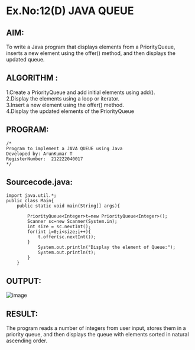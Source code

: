# Ex.No:12(D) JAVA QUEUE
## AIM:
To write a Java program that displays elements from a PriorityQueue, inserts a new element using the offer() method, and then displays the updated queue.

## ALGORITHM :
1.Create a PriorityQueue and add initial elements using add().  
2.Display the elements using a loop or iterator.  
3.Insert a new element using the offer() method.  
4.Display the updated elements of the PriorityQueue  

## PROGRAM:
 ```
/*
Program to implement a JAVA QUEUE using Java
Developed by: ArunKumar T
RegisterNumber:  212222040017
*/
```

## Sourcecode.java:
```
import java.util.*;
public class Main{
    public static void main(String[] args){
        
        PriorityQueue<Integer>t=new PriorityQueue<Integer>();
        Scanner sc=new Scanner(System.in);
        int size = sc.nextInt();
        for(int i=0;i<size;i++){
            t.offer(sc.nextInt());
        }
            System.out.println("Display the element of Queue:");
            System.out.println(t);
        }
    }
```

## OUTPUT:

![image](https://github.com/user-attachments/assets/c0d68da5-ace5-4d25-91ba-3ffee01fc251)


## RESULT:
The program reads a number of integers from user input, stores them in a priority queue, and then displays the queue with elements sorted in natural ascending order.








